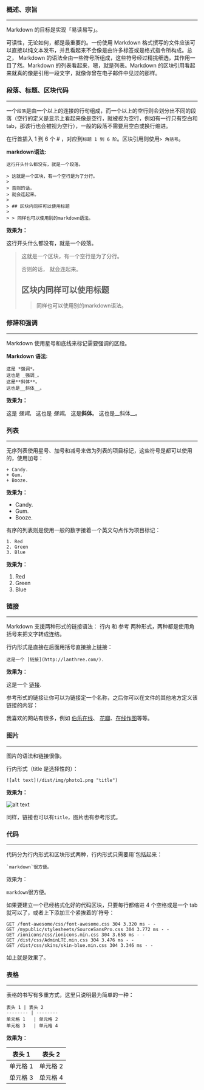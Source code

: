 ### 概述、宗旨
---

Markdown 的目标是实现「易读易写」。

可读性，无论如何，都是最重要的。一份使用 Markdown 格式撰写的文件应该可以直接以纯文本发布，并且看起来不会像是由许多标签或是格式指令所构成。总之， Markdown 的语法全由一些符号所组成，这些符号经过精挑细选，其作用一目了然。Markdown 的列表看起来，嗯，就是列表。Markdown 的区块引用看起来就真的像是引用一段文字，就像你曾在电子邮件中见过的那样。

### 段落、标题、区块代码
---

一个`段落`是由一个以上的连接的行句组成，而一个以上的空行则会划分出不同的段落（空行的定义是显示上看起来像是空行，就被视为空行，例如有一行只有空白和 tab，那该行也会被视为空行），一般的段落不需要用空白或换行缩进。

在行首插入 1 到 6 个 # ，对应到`标题 1 到 6 阶`。区块引用则使用`> 角括号`。

**markdown语法:**
```
这行开头什么都没有，就是一个段落。

> 这就是一个区块，有一个空行是为了分行。
>
> 否则的话，
> 就会连起来。
>
> ## 区块内同样可以使用标题
>
> > 同样也可以使用别的markdown语法。
```

**效果为：**

这行开头什么都没有，就是一个段落。

> 这就是一个区块，有一个空行是为了分行。
>
> 否则的话，
> 就会连起来。
>
> ## 区块内同样可以使用标题
>
> > 同样也可以使用别的markdown语法。

### 修辞和强调
---
Markdown 使用星号和底线来标记需要强调的区段。

**Markdown 语法:**

    这是 *强调*。
    这也是 _强调_。
    这是**斜体**。
    这也是__斜体__。

**效果为：**

这是 *强调*。
这也是 _强调_。
这是**斜体**。
这也是__斜体__。

### 列表
---
无序列表使用星号、加号和减号来做为列表的项目标记，这些符号是都可以使用的，使用加号：

    + Candy.
    + Gum.
    + Booze.

**效果为：**

+ Candy.
+ Gum.
+ Booze.

有序的列表则是使用一般的数字接着一个英文句点作为项目标记：

    1. Red
    2. Green
    3. Blue

**效果为：**
1. Red
2. Green
3. Blue

### 链接
---
Markdown 支援两种形式的链接语法： 行内 和 参考 两种形式，两种都是使用角括号来把文字转成连结。

行内形式是直接在后面用括号直接接上链接：

    这是一个 [链接](http://lanthree.com/).

**效果为：**

这是一个 [链接](http://lanthree.com/).

参考形式的链接让你可以为链接定一个名称，之后你可以在文件的其他地方定义该链接的内容：

我喜欢的网站有很多，例如 [伯乐在线][1]、
[花瓣][2]、[在线作图][3]等等。

[1]: http://blog.jobbole.com/
[2]: http://huaban.com/
[3]: https://www.processon.com/

### 图片
---

图片的语法和链接很像。

行内形式（title 是选择性的）：

```
![alt text](/dist/img/photo1.png "title")
```

**效果为：**

![alt text](/dist/img/photo1.png "title")

同样，链接也可以有`title`，图片也有参考形式。

### 代码
---
代码分为行内形式和区块形式两种，行内形式只需要用\`包括起来：

    `markdown`很方便。

效果为：

`markdown`很方便。

如果要建立一个已经格式化好的代码区块，只要每行都缩进 4 个空格或是一个 tab 就可以了，或者上下添加三个紧挨着的\`符号：

```
GET /font-awesome/css/font-awesome.css 304 3.320 ms - -
GET /mypublic/stylesheets/SourceSansPro.css 304 3.772 ms - -
GET /ionicons/css/ionicons.min.css 304 3.658 ms - -
GET /dist/css/AdminLTE.min.css 304 3.476 ms - -
GET /dist/css/skins/skin-blue.min.css 304 3.346 ms - -
```
如上就是效果了。

### 表格
---

表格的书写有多重方式，这里只说明最为简单的一种：

```
表头 1 | 表头 2
-------- | --------
单元格 1   | 单元格 2
单元格 3   | 单元格 4
```

**效果为：**

表头 1 | 表头 2
-------- | --------
单元格 1   | 单元格 2
单元格 3   | 单元格 4
